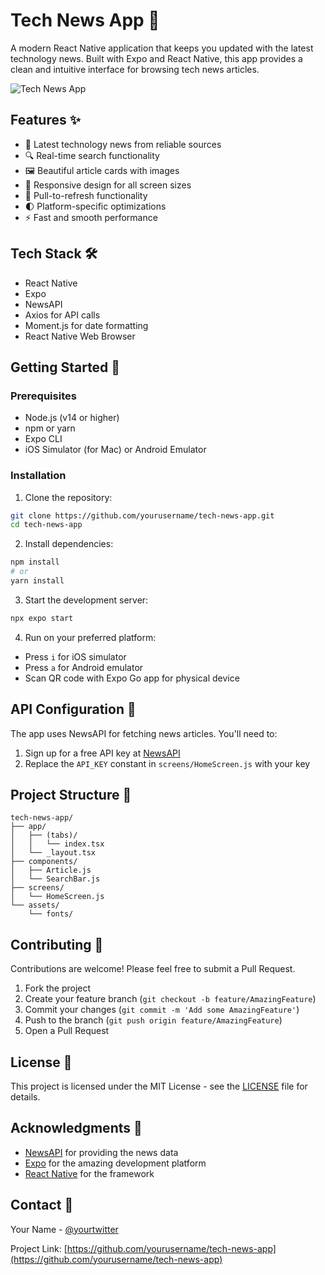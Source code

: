 # Tech News App 📱

A modern React Native application that keeps you updated with the latest technology news. Built with Expo and React Native, this app provides a clean and intuitive interface for browsing tech news articles.

![Tech News App](https://via.placeholder.com/800x400?text=Tech+News+App)

## Features ✨

- 📰 Latest technology news from reliable sources
- 🔍 Real-time search functionality
- 🖼️ Beautiful article cards with images
- 📱 Responsive design for all screen sizes
- 🔄 Pull-to-refresh functionality
- 🌓 Platform-specific optimizations
- ⚡ Fast and smooth performance

## Tech Stack 🛠

- React Native
- Expo
- NewsAPI
- Axios for API calls
- Moment.js for date formatting
- React Native Web Browser

## Getting Started 🚀

### Prerequisites

- Node.js (v14 or higher)
- npm or yarn
- Expo CLI
- iOS Simulator (for Mac) or Android Emulator

### Installation

1. Clone the repository:
```bash
git clone https://github.com/yourusername/tech-news-app.git
cd tech-news-app
```

2. Install dependencies:
```bash
npm install
# or
yarn install
```

3. Start the development server:
```bash
npx expo start
```

4. Run on your preferred platform:
- Press `i` for iOS simulator
- Press `a` for Android emulator
- Scan QR code with Expo Go app for physical device

## API Configuration 🔑

The app uses NewsAPI for fetching news articles. You'll need to:

1. Sign up for a free API key at [NewsAPI](https://newsapi.org)
2. Replace the `API_KEY` constant in `screens/HomeScreen.js` with your key

## Project Structure 📁

```
tech-news-app/
├── app/
│   ├── (tabs)/
│   │   └── index.tsx
│   └── _layout.tsx
├── components/
│   ├── Article.js
│   └── SearchBar.js
├── screens/
│   └── HomeScreen.js
└── assets/
    └── fonts/
```

## Contributing 🤝

Contributions are welcome! Please feel free to submit a Pull Request.

1. Fork the project
2. Create your feature branch (`git checkout -b feature/AmazingFeature`)
3. Commit your changes (`git commit -m 'Add some AmazingFeature'`)
4. Push to the branch (`git push origin feature/AmazingFeature`)
5. Open a Pull Request

## License 📝

This project is licensed under the MIT License - see the [LICENSE](LICENSE) file for details.

## Acknowledgments 🙏

- [NewsAPI](https://newsapi.org) for providing the news data
- [Expo](https://expo.dev) for the amazing development platform
- [React Native](https://reactnative.dev) for the framework

## Contact 📧

Your Name - [@yourtwitter](https://twitter.com/yourtwitter)

Project Link: [https://github.com/yourusername/tech-news-app](https://github.com/yourusername/tech-news-app)
